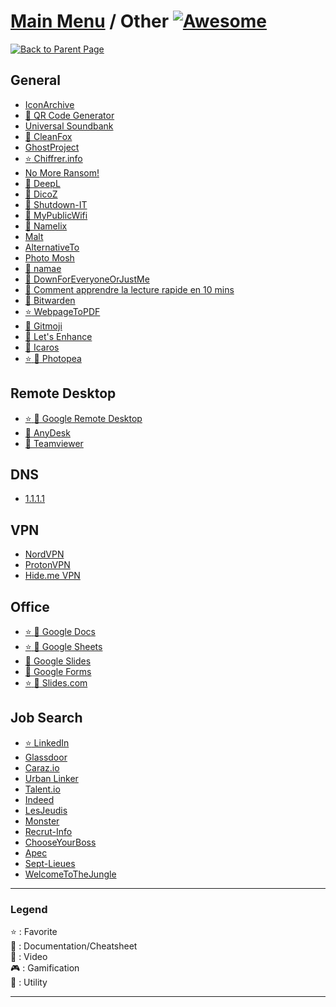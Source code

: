 # [Main Menu](../README.md) / Other [![Awesome](https://awesome.re/badge-flat.svg)](https://awesome.re)

[![Back to Parent Page](https://img.shields.io/badge/-Back_to_Parent_Page-blue?style=for-the-badge)](../README.md)

## General
- [IconArchive](http://www.iconarchive.com/)
- [:wrench: QR Code Generator](https://www.the-qrcode-generator.com/)
- [Universal Soundbank](http://www.universal-soundbank.com/)
- [:wrench: CleanFox](https://www.cleanfox.io/fr)
- [GhostProject](https://ghostproject.fr/)
- [:star: Chiffrer.info](https://chiffrer.info/)
- [No More Ransom!](https://www.nomoreransom.org/fr/index.html)
- [:wrench: DeepL](https://www.deepl.com/translator)
- [:wrench: DicoZ](https://www.dicoz.fr/)
- [:wrench: Shutdown-IT](https://www.logitheque.com/logiciels/windows/utilitaires/systeme_arret_demarrage/telecharger/shutdown_it_19664.htm)
- [:wrench: MyPublicWifi](https://mypublicwifi.com/)
- [:wrench: Namelix](https://namelix.com/)
- [Malt](https://www.malt.fr/)
- [AlternativeTo](https://alternativeto.net/)
- [Photo Mosh](https://photomosh.com/)
- [:wrench: namae](https://namae.dev/)
- [:wrench: DownForEveryoneOrJustMe](https://downforeveryoneorjustme.com/)
- [:book: Comment apprendre la lecture rapide en 10 mins](https://nicolasberetti.com/ressources/comment-apprendre-la-lecture-rapide-en-10-min/)
- [:wrench: Bitwarden](https://bitwarden.com/)
- [:star: WebpageToPDF](https://webpagetopdf.com/)
- [:wrench: Gitmoji](https://gitmoji.carloscuesta.me)
- [:wrench: Let's Enhance](https://letsenhance.io)
- [:wrench: Icaros](https://www.majorgeeks.com/files/details/icaros.html)
- [:star: :wrench: Photopea](https://www.photopea.com)

## Remote Desktop
- [:star: :wrench: Google Remote Desktop](https://remotedesktop.google.com/)
- [:wrench: AnyDesk](https://anydesk.com/)
- [:wrench: Teamviewer](https://www.teamviewer.com/)

## DNS
- [1.1.1.1](https://1.1.1.1)

## VPN
- [NordVPN](https://nordvpn.com/)
- [ProtonVPN](https://protonvpn.com/)
- [Hide.me VPN](https://hide.me/)

## Office
- [:star: :wrench: Google Docs](https://www.google.fr/intl/fr/docs/about/)
- [:star: :wrench: Google Sheets](https://www.google.fr/intl/fr/sheets/about/)
- [:wrench: Google Slides](https://www.google.fr/intl/fr/slides/about/)
- [:wrench: Google Forms](https://www.google.fr/intl/fr/forms/about/)
- [:star: :wrench: Slides.com](https://slides.com/)

## Job Search
- [:star: LinkedIn](https://www.linkedin.com/)
- [Glassdoor](https://www.glassdoor.fr/)
- [Caraz.io](https://caraz.io)
- [Urban Linker](https://urbanlinker.com/fr/)
- [Talent.io](https://www.talent.io/)
- [Indeed](https://fr.indeed.com)
- [LesJeudis](https://www.lesjeudis.com/)
- [Monster](https://www.monster.fr/)
- [Recrut-Info](https://www.recrut-info.com/opportunites/)
- [ChooseYourBoss](https://www.chooseyourboss.com/)
- [Apec](https://www.apec.fr/)
- [Sept-Lieues](https://www.sept-lieues.com)
- [WelcomeToTheJungle](https://www.welcometothejungle.com/)

---

### Legend
:star: : Favorite\
:book: : Documentation/Cheatsheet\
:movie_camera: : Video\
:video_game: : Gamification\
:wrench: : Utility

---
